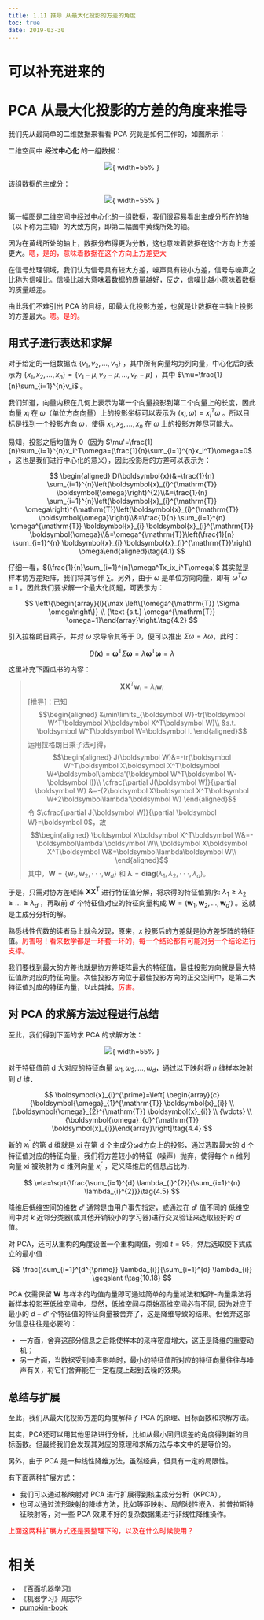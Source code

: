 ```yaml
---
title: 1.11 推导 从最大化投影的方差的角度
toc: true
date: 2019-03-30
---
```

# 可以补充进来的



# PCA 从最大化投影的方差的角度来推导

我们先从最简单的二维数据来看看 PCA 究竟是如何工作的，如图所示：

二维空间中 **经过中心化** 的一组数据：

<center>

![](http://images.iterate.site/blog/image/20190330/X2AXLsY5dzz4.png?imageslim){ width=55% }

</center>


该组数据的主成分：

<center>

![](http://images.iterate.site/blog/image/20190330/9ulkvvKCltnC.png?imageslim){ width=55% }


</center>

第一幅图是二维空间中经过中心化的一组数据，我们很容易看出主成分所在的轴（以下称为主轴）的大致方向，即第二幅图中黄线所处的轴。

因为在黄线所处的轴上，数据分布得更为分散，这也意味着数据在这个方向上方差更大。<span style="color:red;">嗯，是的，意味着数据在这个方向上方差更大</span>

在信号处理领域，我们认为信号具有较大方差，噪声具有较小方差，信号与噪声之比称为信噪比。信噪比越大意味着数据的质量越好，反之，信噪比越小意味着数据的质量越差。

由此我们不难引出 PCA 的目标，即最大化投影方差，也就是让数据在主轴上投影的方差最大。<span style="color:red;">嗯。是的。</span>


## 用式子进行表达和求解

对于给定的一组数据点 $\{v_1,v_2,...,v_n\}$ ，其中所有向量均为列向量，中心化后的表示为 $\{x_1,x_2,...,x_n\}=\{v_1-\mu,v_2-\mu,...,v_n-\mu\}$ ，其中 $\mu=\frac{1}{n}\sum_{i=1}^{n}v_i$ 。

我们知道，向量内积在几何上表示为第一个向量投影到第二个向量上的长度，因此向量 $x_i$ 在 $\omega$（单位方向向量）上的投影坐标可以表示为 $(x_i,\omega)=x_i^T\omega$ 。所以目标是找到一个投影方向 $\omega$，使得 $x_1,x_2,...,x_n$ 在 $\omega$ 上的投影方差尽可能大。

易知，投影之后均值为 0（因为 $\mu'=\frac{1}{n}\sum_{i=1}^{n}x_i^T\omega=(\frac{1}{n}\sum_{i=1}^{n}x_i^T)\omega=0$ ，这也是我们进行中心化的意义），因此投影后的方差可以表示为：


$$
\begin{aligned}
D(\boldsymbol{x})&=\frac{1}{n} \sum_{i=1}^{n}\left(\boldsymbol{x}_{i}^{\mathrm{T}} \boldsymbol{\omega}\right)^{2}\\&=\frac{1}{n} \sum_{i=1}^{n}\left(\boldsymbol{x}_{i}^{\mathrm{T}} \omega\right)^{\mathrm{T}}\left(\boldsymbol{x}_{i}^{\mathrm{T}} \boldsymbol{\omega}\right)\\&=\frac{1}{n} \sum_{i=1}^{n} \omega^{\mathrm{T}} \boldsymbol{x}_{i} \boldsymbol{x}_{i}^{\mathrm{T}} \boldsymbol{\omega}\\&=\omega^{\mathrm{T}}\left(\frac{1}{n} \sum_{i=1}^{n} \boldsymbol{x}_{i} \boldsymbol{x}_{i}^{\mathrm{T}}\right) \omega\end{aligned}\tag{4.1}
$$


仔细一看，$(\frac{1}{n}\sum_{i=1}^{n}\omega^Tx_ix_i^T\omega)$ 其实就是样本协方差矩阵，我们将其写作 $\sum$。另外，由于 $\omega$ 是单位方向向量，即有 $\omega^T\omega=1$ 。因此我们要求解一个最大化问题，可表示为：

$$
\left\{\begin{array}{l}{\max \left\{\omega^{\mathrm{T}} \Sigma \omega\right\}} \\ {\text {s.t.} \omega^{\mathrm{T}} \omega=1}\end{array}\right.\tag{4.2}
$$

引入拉格朗日乘子，并对 $ω$ 求导令其等于 $0$，便可以推出 $Σ ω=λ ω$，此时：


$$
D(\boldsymbol{x})=\boldsymbol{\omega}^{\mathrm{T}} \Sigma \boldsymbol{\omega}=\lambda \boldsymbol{\omega}^{\mathrm{T}} \boldsymbol{\omega}=\lambda\tag{4.3}
$$


这里补充下西瓜书的内容：


> $$
> \boldsymbol X\boldsymbol X^T\boldsymbol w_i=\lambda _i\boldsymbol w_i
> $$
> [推导]：已知
> $$\begin{aligned}
> &\min\limits_{\boldsymbol W}-tr(\boldsymbol W^T\boldsymbol X\boldsymbol X^T\boldsymbol W)\\
> &s.t. \boldsymbol W^T\boldsymbol W=\boldsymbol I.
> \end{aligned}$$
> 运用拉格朗日乘子法可得，
> $$\begin{aligned}
> J(\boldsymbol W)&=-tr(\boldsymbol W^T\boldsymbol X\boldsymbol X^T\boldsymbol W+\boldsymbol\lambda'(\boldsymbol W^T\boldsymbol W-\boldsymbol I))\\
> \cfrac{\partial J(\boldsymbol W)}{\partial \boldsymbol W} &=-(2\boldsymbol X\boldsymbol X^T\boldsymbol W+2\boldsymbol\lambda'\boldsymbol W)
> \end{aligned}$$
> 令 $\cfrac{\partial J(\boldsymbol W)}{\partial \boldsymbol W}=\boldsymbol 0$，故
> $$\begin{aligned}
> \boldsymbol X\boldsymbol X^T\boldsymbol W&=-\boldsymbol\lambda'\boldsymbol W\\
> \boldsymbol X\boldsymbol X^T\boldsymbol W&=\boldsymbol\lambda\boldsymbol W\\
> \end{aligned}$$
> 其中，$\boldsymbol W=\{\boldsymbol w_1,\boldsymbol w_2,\cdot\cdot\cdot,\boldsymbol w_d\}$ 和 $\boldsymbol \lambda=\boldsymbol{diag}(\lambda_1,\lambda_2,\cdot\cdot\cdot,\lambda_d)$。


于是，只需对协方差矩阵 $\mathbf{X X}^{\mathrm{T}}$ 进行特征值分解，将求得的特征值排序: $\lambda_{1} \geqslant \lambda_{2} \geqslant \ldots \geqslant \lambda_{d}$ ，再取前 $d'$ 个特征值对应的特征向量构成 $\mathbf{W}=\left(\boldsymbol{w}_{1}\right.,\boldsymbol{w}_{2}, \dots, \boldsymbol{w}_{d^{\prime}} )$ 。这就是主成分分析的解。



熟悉线性代数的读者马上就会发现，原来，$x$ 投影后的方差就是协方差矩阵的特征值。<span style="color:red;">厉害呀！看来数学都是一环套一环的，每一个结论都有可能对另一个结论进行支撑。</span>

我们要找到最大的方差也就是协方差矩阵最大的特征值，最佳投影方向就是最大特征值所对应的特征向量。次佳投影方向位于最佳投影方向的正交空间中，是第二大特征值对应的特征向量，以此类推。<span style="color:red;">厉害。</span>

## 对 PCA 的求解方法过程进行总结

至此，我们得到下面的求 PCA 的求解方法：



<center>

![](http://images.iterate.site/blog/image/180629/1J55LA54b7.png?imageslim){ width=55% }

</center>

对于特征值前 d 大对应的特征向量 $ω_1,ω_2,...,ω_d$，通过以下映射将 $n$ 维样本映射到 $d$ 维．


$$
\boldsymbol{x}_{i}^{\prime}=\left[ \begin{array}{c}{\boldsymbol{\omega}_{1}^{\mathrm{T}} \boldsymbol{x}_{i}} \\ {\boldsymbol{\omega}_{2}^{\mathrm{T}} \boldsymbol{x}_{i}} \\ {\vdots} \\ {\boldsymbol{\omega}_{d}^{\mathrm{T}} \boldsymbol{x}_{i}}\end{array}\right]\tag{4.4}
$$


新的 $x_i^′$ 的第 d 维就是 xi 在第 d 个主成分ωd方向上的投影，通过选取最大的 d 个特征值对应的特征向量，我们将方差较小的特征（噪声）抛弃，使得每个 n 维列向量 xi 被映射为 d 维列向量 $x_i^′$ ，定义降维后的信息占比为．


$$
\eta=\sqrt{\frac{\sum_{i=1}^{d} \lambda_{i}^{2}}{\sum_{i=1}^{n} \lambda_{i}^{2}}}\tag{4.5}
$$



降维后低维空间的维数 $d'$ 通常是由用户事先指定，或通过在 $d'$ 值不同的 低维空间中对 $k$ 近邻分类器(或其他开销较小的学习器)进行交叉验证来选取较好的 $d'$ 值。

对 PCA，还可从重构的角度设置一个重构阈值，例如 $t=95%$，然后选取使下式成立的最小值：

$$
\frac{\sum_{i=1}^{d^{\prime}} \lambda_{i}}{\sum_{i=1}^{d} \lambda_{i}} \geqslant t\tag{10.18}
$$


PCA 仅需保留 $\mathbf{W}$ 与样本的均值向量即可通过简单的向量减法和矩阵-向量乘法将新样本投影至低维空间中。显然，低维空间与原始高维空间必有不同, 因为对应于最小的 $d-d'$ 个特征值的特征向量被舍弃了，这是降维导致的结果。但舍弃这部分信息往往是必要的：

- 一方面，舍弃这部分信息之后能使样本的采样密度增大，这正是降维的重要动机；
- 另一方面，当数据受到噪声影响时，最小的特征值所对应的特征向量往往与噪声有关，将它们舍弃能在一定程度上起到去噪的效果。





## 总结与扩展

至此，我们从最大化投影方差的角度解释了 PCA 的原理、目标函数和求解方法。

其实，PCA还可以用其他思路进行分析，比如从最小回归误差的角度得到新的目标函数。但最终我们会发现其对应的原理和求解方法与本文中的是等价的。

另外，由于 PCA 是一种线性降维方法，虽然经典，但具有一定的局限性。

有下面两种扩展方式：

- 我们可以通过核映射对 PCA 进行扩展得到核主成分分析（KPCA），
- 也可以通过流形映射的降维方法，比如等距映射、局部线性嵌入、拉普拉斯特征映射等，对一些 PCA 效果不好的复杂数据集进行非线性降维操作。

<span style="color:red;">上面这两种扩展方式还是要整理下的，以及在什么时候使用？</span>










# 相关

- 《百面机器学习》
- 《机器学习》周志华
- [pumpkin-book](https://github.com/datawhalechina/pumpkin-book)
